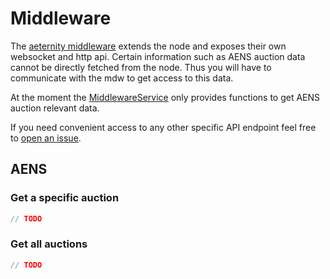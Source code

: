 # Middleware
The [aeternity middleware](https://github.com/aeternity/ae_mdw) extends the node and exposes their own websocket and http api.
Certain information such as AENS auction data cannot be directly fetched from the node. Thus you will have to communicate with the mdw to get access to this data.

At the moment the [MiddlewareService](https://github.com/kryptokrauts/aepp-sdk-java/blob/master/src/main/java/com/kryptokrauts/aeternity/sdk/service/mdw/MiddlewareService.java)
only provides functions to get AENS auction relevant data.

If you need convenient access to any other specific API endpoint feel free to [open an issue](https://github.com/kryptokrauts/aepp-sdk-java/issues/new).

## AENS
### Get a specific auction

```java
// TODO
```

### Get all auctions

```java
// TODO
```
